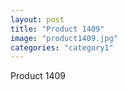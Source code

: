 ```yaml
---
layout: post
title: "Product 1409"
image: "product1409.jpg"
categories: "category1"
---
```

Product 1409
